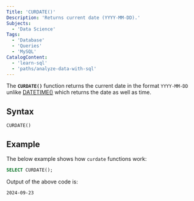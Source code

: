 ```yaml
---
Title: 'CURDATE()'
Description: 'Returns current date (YYYY-MM-DD).'
Subjects:
  - 'Data Science'
Tags:
  - 'Database'
  - 'Queries'
  - 'MySQL'
CatalogContent:
  - 'learn-sql'
  - 'paths/analyze-data-with-sql'
---
```


The **`CURDATE()`** function returns the current date in the format `YYYY-MM-DD` unlike [DATETIME()](https://www.codecademy.com/resources/docs/sql/dates/datetime) which returns the date as well as time.

## Syntax

```pseudo
CURDATE()
```

## Example

The below example shows how `curdate` functions work:

```sql
SELECT CURDATE();
```

Output of the above code is:

```shell
2024-09-23
```
